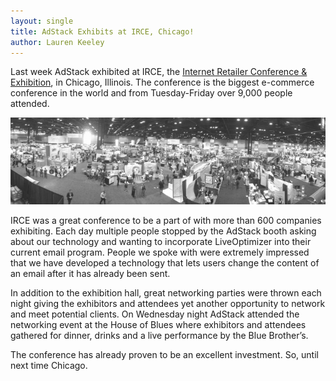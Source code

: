 ```yaml
---
layout: single
title: AdStack Exhibits at IRCE, Chicago!
author: Lauren Keeley
---
```


Last week AdStack exhibited at IRCE, the [Internet Retailer Conference & Exhibition](https://www.irce.com/), in Chicago, Illinois. The conference is the biggest e-commerce conference in the world and from Tuesday-Friday over 9,000 people attended. 

![IRCE 1](/media/blog/irce.jpg)

IRCE was a great conference to be a part of with more than 600 companies exhibiting. Each day multiple people stopped by the AdStack booth asking about our technology and wanting to incorporate LiveOptimizer into their current email program. People we spoke with were extremely impressed that we have developed a technology that lets users change the content of an email after it has already been sent. 

In addition to the exhibition hall, great networking parties were thrown each night giving the exhibitors and attendees yet another opportunity to network and meet potential clients. On Wednesday night AdStack attended the networking event at the House of Blues where exhibitors and attendees gathered for dinner, drinks and a live performance by the Blue Brother’s. 

The conference has already proven to be an excellent investment. So, until next time Chicago.

<!--
![IRCE 2](/media/blog/booth.jpg)
-->
